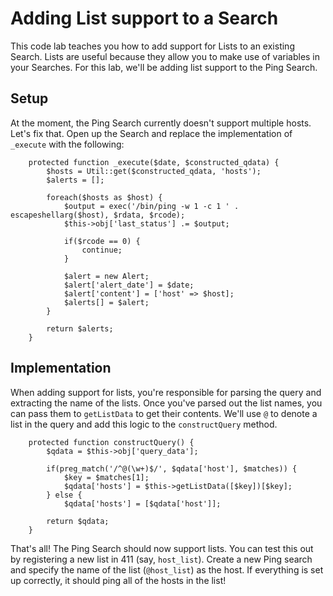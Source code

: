 Adding List support to a Search
===============================

This code lab teaches you how to add support for Lists to an existing Search. Lists are useful because they allow you to make use of variables in your Searches. For this lab, we'll be adding list support to the Ping Search.


Setup
-----

At the moment, the Ping Search currently doesn't support multiple hosts. Let's fix that. Open up the Search and replace the implementation of `_execute` with the following:
```
    protected function _execute($date, $constructed_qdata) {
        $hosts = Util::get($constructed_qdata, 'hosts');
        $alerts = [];

        foreach($hosts as $host) {
            $output = exec('/bin/ping -w 1 -c 1 ' . escapeshellarg($host), $rdata, $rcode);
            $this->obj['last_status'] .= $output;

            if($rcode == 0) {
                continue;
            }

            $alert = new Alert;
            $alert['alert_date'] = $date;
            $alert['content'] = ['host' => $host];
            $alerts[] = $alert;
        }

        return $alerts;
    }
```


Implementation
--------------

When adding support for lists, you're responsible for parsing the query and extracting the name of the lists. Once you've parsed out the list names, you can pass them to `getListData` to get their contents. We'll use `@` to denote a list in the query and add this logic to the `constructQuery` method.
```
    protected function constructQuery() {
        $qdata = $this->obj['query_data'];

        if(preg_match('/^@(\w+)$/', $qdata['host'], $matches)) {
            $key = $matches[1];
            $qdata['hosts'] = $this->getListData([$key])[$key];
        } else {
            $qdata['hosts'] = [$qdata['host']];

        return $qdata;
    }

```

That's all! The Ping Search should now support lists. You can test this out by registering a new list in 411 (say, `host_list`). Create a new Ping search and specify the name of the list (`@host_list`) as the host. If everything is set up correctly, it should ping all of the hosts in the list!
